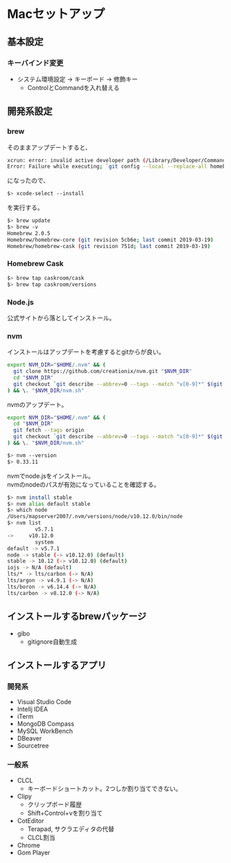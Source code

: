 # Macセットアップ

## 基本設定

### キーバインド変更
* システム環境設定 -> キーボード -> 修飾キー
    * ControlとCommandを入れ替える

## 開発系設定

### brew
そのままアップデートすると、
```sh
xcrun: error: invalid active developer path (/Library/Developer/CommandLineTools), missing xcrun at: /Library/Developer/CommandLineTools/usr/bin/xcrun
Error: Failure while executing; `git config --local --replace-all homebrew.analyticsmessage true` exited with 1.
```
になったので、
```sh
$> xcode-select --install
```
を実行する。

```sh
$> brew update
$> brew -v
Homebrew 2.0.5
Homebrew/homebrew-core (git revision 5cb6e; last commit 2019-03-19)
Homebrew/homebrew-cask (git revision 751d; last commit 2019-03-19)
```

### Homebrew Cask
```sh
$> brew tap caskroom/cask
$> brew tap caskroom/versions
```

### Node.js
公式サイトから落としてインストール。

### nvm
インストールはアップデートを考慮するとgitからが良い。

```sh
export NVM_DIR="$HOME/.nvm" && (
  git clone https://github.com/creationix/nvm.git "$NVM_DIR"
  cd "$NVM_DIR"
  git checkout `git describe --abbrev=0 --tags --match "v[0-9]*" $(git rev-list --tags --max-count=1)`
) && \. "$NVM_DIR/nvm.sh"
```

nvmのアップデート。
```sh
export NVM_DIR="$HOME/.nvm" && (
  cd "$NVM_DIR"
  git fetch --tags origin
  git checkout `git describe --abbrev=0 --tags --match "v[0-9]*" $(git rev-list --tags --max-count=1)`
) && \. "$NVM_DIR/nvm.sh"
```

```sh
$> nvm --version
$> 0.33.11
```

nvmでnode.jsをインストール。  
nvmのnodeのパスが有効になっていることを確認する。

```sh
$> nvm install stable
$> nvm alias default stable
$> which node
/Users/mapserver2007/.nvm/versions/node/v10.12.0/bin/node
$> nvm list
         v5.7.1
->     v10.12.0
         system
default -> v5.7.1
node -> stable (-> v10.12.0) (default)
stable -> 10.12 (-> v10.12.0) (default)
iojs -> N/A (default)
lts/* -> lts/carbon (-> N/A)
lts/argon -> v4.9.1 (-> N/A)
lts/boron -> v6.14.4 (-> N/A)
lts/carbon -> v8.12.0 (-> N/A)
```

## インストールするbrewパッケージ
* gibo
  * gitignore自動生成

## インストールするアプリ

### 開発系
* Visual Studio Code
* Intellj IDEA
* iTerm
* MongoDB Compass
* MySQL WorkBench
* DBeaver
* Sourcetree

### 一般系
* CLCL
    * キーボードショートカット。2つしか割り当てできない。
* Clipy
    * クリップボード履歴
    * Shift+Control+vを割り当て
* CotEditor
    * Terapad, サクラエディタの代替
    * CLCL割当
* Chrome
* Gom Player 